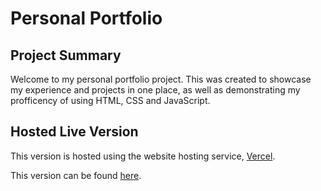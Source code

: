 # Personal Portfolio

## Project Summary

Welcome to my personal portfolio project. This was created to showcase my experience and projects in one place, as well as demonstrating my profficency of using HTML, CSS and JavaScript.

## Hosted Live Version

This version is hosted using the website hosting service, <a href="https://vercel.com">Vercel</a>.

This version can be found <a href="https://ig-portfolio.vercel.app/" target="_blank">here</a>.
